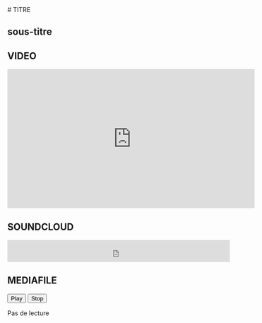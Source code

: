 

<body>  
# TITRE

## sous-titre

## VIDEO

<iframe width="560" height="315" src="https://www.youtube.com/embed/9ccV-vEiowo" frameborder="0" allow="accelerometer; autoplay; encrypted-media; gyroscope; picture-in-picture" allowfullscreen></iframe>



## SOUNDCLOUD

<iframe width="100%" height="50" scrolling="no" frameborder="no" allow="autoplay" src="https://w.soundcloud.com/player/?url=https%3A//api.soundcloud.com/tracks/472924392&color=%23212121&auto_play=false&hide_related=false&show_comments=true&show_user=true&show_reposts=false&show_teaser=true&visual=true"></iframe>




## MEDIAFILE

<audio id="audioPlayer" ontimeupdate="update(this)">
    <source src="media/4 - Towers Of Nebula.mp3">
</audio>

<button class="control" onclick="play('audioPlayer', this)">Play</button>
<button class="control" onclick="resume('audioPlayer')">Stop</button>

<span class="volume">
    <a class="stick1" onclick="volume('audioPlayer', 0)"></a>
    <a class="stick2" onclick="volume('audioPlayer', 0.3)"></a>
    <a class="stick3" onclick="volume('audioPlayer', 0.5)"></a>
    <a class="stick4" onclick="volume('audioPlayer', 0.7)"></a>
    <a class="stick5" onclick="volume('audioPlayer', 1)"></a>
</span>

<div>
    <div id="progressBarControl">
        <div id="progressBar">Pas de lecture</div>
    </div>
</div>

<script src="js/silence.js" type="text/javascript"></script>

</body>
</html>
